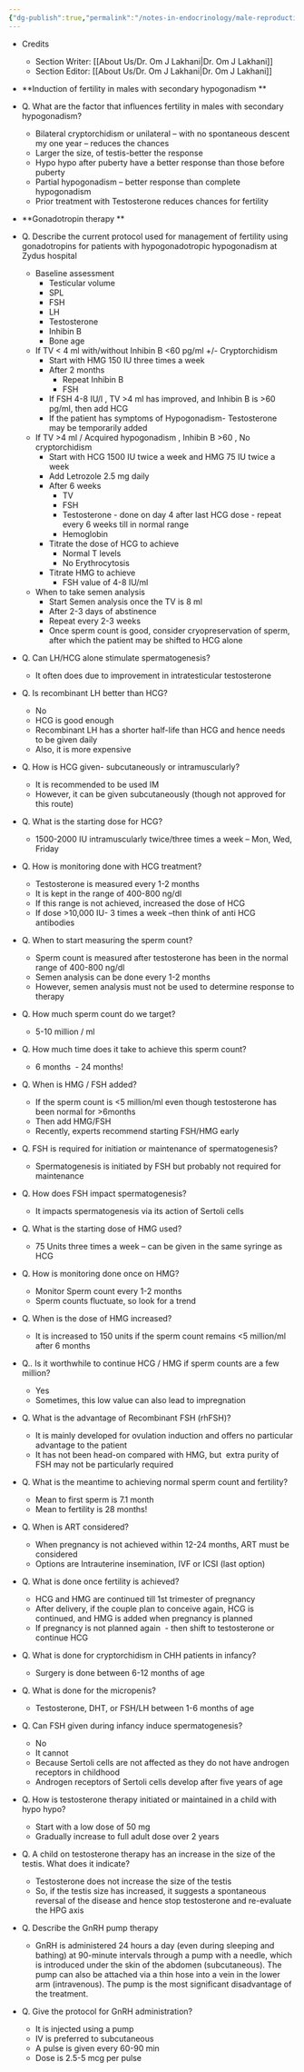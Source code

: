 ```yaml
---
{"dg-publish":true,"permalink":"/notes-in-endocrinology/male-reproductive-endocrinology/male-hypogonadism/treatment-of-secondary-hypogonadism-and-idiopathic-hypogonadotropic-hypogonadism-in-men/"}
---
```


- Credits
    - Section Writer: [[About Us/Dr. Om J Lakhani\|Dr. Om J Lakhani]]
    - Section Editor: [[About Us/Dr. Om J Lakhani\|Dr. Om J Lakhani]]


- **Induction of fertility in males with secondary hypogonadism **


- Q. What are the factor that influences fertility in males with secondary hypogonadism?
    - Bilateral cryptorchidism or unilateral – with no spontaneous descent my one year – reduces the chances
    - Larger the size, of testis-better the response
    - Hypo hypo after puberty have a better response than those before puberty
    - Partial hypogonadism – better response than complete hypogonadism
    - Prior treatment with Testosterone reduces chances for fertility


- **Gonadotropin therapy **


- Q. Describe the current protocol used for management of fertility using gonadotropins for  patients with hypogonadotropic hypogonadism at Zydus hospital 
    - Baseline assessment
        - Testicular volume
        - SPL
        - FSH
        - LH
        - Testosterone
        - Inhibin B
        - Bone age
    - If TV < 4 ml with/without Inhibin B <60 pg/ml +/- Cryptorchidism
        - Start with HMG 150 IU three times a week
        - After 2 months
            - Repeat Inhibin B
            - FSH
        - If FSH 4-8 IU/l , TV >4 ml has improved, and Inhibin B is >60 pg/ml, then add HCG
        - If the patient has symptoms of Hypogonadism- Testosterone may be temporarily added
    - If TV >4 ml / Acquired hypogonadism , Inhibin B >60 , No cryptorchidism
        - Start with HCG 1500 IU twice a week and HMG 75 IU twice a week
        - Add Letrozole 2.5 mg daily
        - After 6 weeks
            - TV
            - FSH
            - Testosterone - done on day 4 after last HCG dose - repeat every 6 weeks till in normal range
            - Hemoglobin
        - Titrate the dose of HCG to achieve
            - Normal T levels
            - No Erythrocytosis
        - Titrate HMG to achieve
            - FSH value of 4-8 IU/ml
    - When to take semen analysis
        - Start Semen analysis once the TV is 8 ml
        - After 2-3 days of abstinence
        - Repeat every 2-3 weeks
        - Once sperm count is good, consider cryopreservation of sperm, after which the patient may be shifted to HCG alone


- Q. Can LH/HCG alone stimulate spermatogenesis?
    - It often does due to improvement in intratesticular testosterone


- Q. Is recombinant LH better than HCG?
    - No
    - HCG is good enough
    - Recombinant LH has a shorter half-life than HCG and hence needs to be given daily
    - Also, it is more expensive


- Q. How is HCG given- subcutaneously or intramuscularly?
    - It is recommended to be used IM
    - However, it can be given subcutaneously (though not approved for this route)


- Q. What is the starting dose for HCG?
    - 1500-2000 IU intramuscularly twice/three times a week – Mon, Wed, Friday


- Q. How is monitoring done with HCG treatment?
    - Testosterone is measured every 1-2 months
    - It is kept in the range of 400-800 ng/dl
    - If this range is not achieved, increased the dose of HCG
    - If dose >10,000 IU- 3 times a week –then think of anti HCG antibodies


- Q. When to start measuring the sperm count?
    - Sperm count is measured after testosterone has been in the normal range of 400-800 ng/dl
    - Semen analysis can be done every 1-2 months
    - However, semen analysis must not be used to determine response to therapy


- Q. How much sperm count do we target?
    - 5-10 million / ml


- Q. How much time does it take to achieve this sperm count?
    - 6 months  - 24 months!


- Q. When is HMG / FSH added?
    - If the sperm count is <5 million/ml even though testosterone has been normal for >6months
    - Then add HMG/FSH
    - Recently, experts recommend starting FSH/HMG early 


- Q. FSH is required for initiation or maintenance of spermatogenesis?
    - Spermatogenesis is initiated by FSH but probably not required for maintenance


- Q. How does FSH impact spermatogenesis?
    - It impacts spermatogenesis via its action of Sertoli cells


- Q. What is the starting dose of HMG used?
    - 75 Units three times a week – can be given in the same syringe as HCG


- Q. How is monitoring done once on HMG?
    - Monitor Sperm count every 1-2 months
    - Sperm counts fluctuate, so look for a trend


- Q. When is the dose of HMG increased?
    - It is increased to 150 units if the sperm count remains <5 million/ml after 6 months


- Q.. Is it worthwhile to continue HCG / HMG if sperm counts are a few million?
    - Yes
    - Sometimes, this low value can also lead to impregnation


- Q. What is the advantage of Recombinant FSH (rhFSH)?
    - It is mainly developed for ovulation induction and offers no particular advantage to the patient
    - It has not been head-on compared with HMG, but  extra purity of FSH may not be particularly required


- Q. What is the meantime to achieving normal sperm count and fertility?
    - Mean to first sperm is 7.1 month
    - Mean to fertility is 28 months!


- Q. When is ART considered?
    - When pregnancy is not achieved within 12-24 months, ART must be considered
    - Options are Intrauterine insemination, IVF or ICSI (last option)


- Q. What is done once fertility is achieved?
    - HCG and HMG are continued till 1st trimester of pregnancy
    - After delivery, if the couple plan to conceive again, HCG is continued, and HMG is added when pregnancy is planned
    - If pregnancy is not planned again  - then shift to testosterone or continue HCG


- Q. What is done for cryptorchidism in CHH patients in infancy?
    - Surgery is done between 6-12 months of age


- Q. What is done for the micropenis?
    - Testosterone, DHT, or FSH/LH between 1-6 months of age


- Q. Can FSH given during infancy induce spermatogenesis?
    - No
    - It cannot
    - Because Sertoli cells are not affected as they do not have androgen receptors in childhood
    - Androgen receptors of Sertoli cells develop after five years of age


- Q. How is testosterone therapy initiated or maintained in a child with hypo hypo?
    - Start with a low dose of 50 mg
    - Gradually increase to full adult dose over 2 years


- Q. A child on testosterone therapy has an increase in the size of the testis. What does it indicate?
    - Testosterone does not increase the size of the testis
    - So, if the testis size has increased, it suggests a spontaneous reversal of the disease and hence stop testosterone and re-evaluate the HPG axis


- Q. Describe the GnRH pump therapy 
    - GnRH is administered 24 hours a day (even during sleeping and bathing) at 90-minute intervals through a pump with a needle, which is introduced under the skin of the abdomen (subcutaneous). The pump can also be attached via a thin hose into a vein in the lower arm (intravenous). The pump is the most significant disadvantage of the treatment.


- Q. Give the protocol for GnRH administration?
    - It is injected using a pump
    - IV is preferred to subcutaneous
    - A pulse is given every 60-90 min
    - Dose is 2.5-5 mcg per pulse

